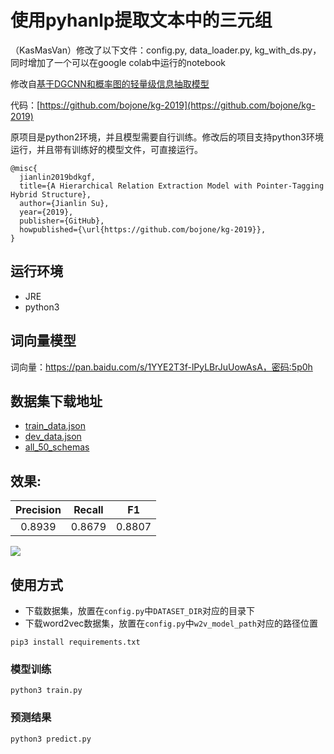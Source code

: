 # 使用pyhanlp提取文本中的三元组

（KasMasVan）修改了以下文件：config.py, data_loader.py, kg_with_ds.py，同时增加了一个可以在google colab中运行的notebook

修改自[基于DGCNN和概率图的轻量级信息抽取模型](https://kexue.fm/archives/6671#%E6%A0%B7%E6%9C%AC%E7%89%B9%E7%82%B9) 

代码：[https://github.com/bojone/kg-2019](https://github.com/bojone/kg-2019)

原项目是python2环境，并且模型需要自行训练。修改后的项目支持python3环境运行，并且带有训练好的模型文件，可直接运行。

```
@misc{
  jianlin2019bdkgf,
  title={A Hierarchical Relation Extraction Model with Pointer-Tagging Hybrid Structure},
  author={Jianlin Su},
  year={2019},
  publisher={GitHub},
  howpublished={\url{https://github.com/bojone/kg-2019}},
}
```

## 运行环境

- JRE
- python3

## 词向量模型

词向量：https://pan.baidu.com/s/1YYE2T3f-lPyLBrJuUowAsA，密码:5p0h

## 数据集下载地址

- [train_data.json](https://dataset-bj.cdn.bcebos.com/sked/train_data.json)
- [dev_data.json](https://dataset-bj.cdn.bcebos.com/sked/dev_data.json)
- [all_50_schemas](https://dataset-bj.cdn.bcebos.com/sked/all_50_schemas)

## 效果:

|Precision|Recall|F1|
|:-:|:-:|:-:|
|0.8939	| 0.8679 | 0.8807| 

![](./img/001.png)

## 使用方式

- 下载数据集，放置在`config.py`中`DATASET_DIR`对应的目录下
- 下载word2vec数据集，放置在`config.py`中`w2v_model_path`对应的路径位置

```
pip3 install requirements.txt
```

### 模型训练

```
python3 train.py
```

### 预测结果

```
python3 predict.py
```



